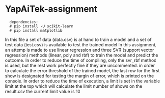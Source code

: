 # YapAiTek-assignment
      
      dependencies:
      # pip install -U scikit-learn
      # pip install matplotlib

In this file a set of data (data.csv) is at hand to train a model and
a set of test data (test.csv) is available to test the trained model
In this assignment, an attemp is made to use linear regression and 
three SVR (support vector regression) methods (linear, poly and rbf) to train the model and predict the outcome.
In order to reduce the time of compiling, only the svr_rbf method is used, 
but the rest work perfectly fine if they are uncommented.
in order to calculate the error threshold of the trained model,
the last row for the first show is designated for testing the margin of error, which is printed on the console.
In order to reduce the time of execution, a limit is set in the variable limit at the top 
which will calculate the limit number of shows on the result.csv
the current limit value is 10
